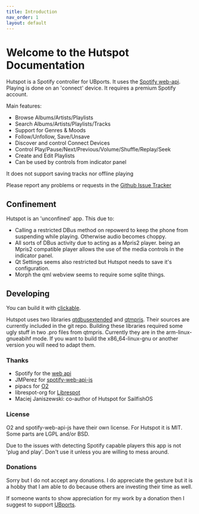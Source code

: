 ```yaml
---
title: Introduction
nav_order: 1
layout: default
---
```

#  Welcome to the Hutspot Documentation
Hutspot is a Spotify controller for UBports. It uses the [Spotify web-api](https://developer.spotify.com/documentation/web-api/). Playing is done on an 'connect' device. It requires a premium Spotify account. 

Main features:

 * Browse Albums/Artists/Playlists
 * Search Albums/Artists/Playlists/Tracks
 * Support for Genres & Moods
 * Follow/Unfollow, Save/Unsave
 * Discover and control Connect Devices
 * Control Play/Pause/Next/Previous/Volume/Shuffle/Replay/Seek
 * Create and Edit Playlists
 * Can be used by controls from indicator panel

It does not support saving tracks nor offline playing

Please report any problems or requests in the [Github Issue Tracker](https://github.com/wdehoog/hutspot-ubports/issues)

## Confinement
Hutspot is an 'unconfined' app. This due to:
  * Calling a restricted DBus method on repowerd to keep the phone from suspending while playing. Otherwise audio becomes choppy.
  * All sorts of DBus activity due to acting as a Mpris2 player. being an Mpris2 compatible player allows the use of the media controls in the indicator panel.
  * Qt Settings seems also restricted but Hutspot needs to save it's configuration.
  * Morph the qml webview seems to require some sqlite things.

## Developing
You can build it with [clickable](http://clickable.bhdouglass.com/en/latest/).

Hutspot uses two libraries [qtdbusextended](https://github.com/nemomobile/qtdbusextended) and [qtmpris](https://git.merproject.org/mer-core/qtmpris). Their sources are currently included in the git repo. Building these libraries required some ugly stuff in two .pro files from qtmpris.
Currently they are in the arm-linux-gnueabihf mode. If you want to build the x86_64-linux-gnu or another version you will need to adapt them.

### Thanks
 * Spotify for the [web api](https://developer.spotify.com/documentation/web-api/)
 * JMPerez for [spotify-web-api-js](https://github.com/JMPerez/spotify-web-api-js)
 * pipacs for [O2](https://github.com/pipacs/o2)
 * librespot-org for [Librespot](https://github.com/librespot-org/librespot)
 * Maciej Janiszewski: co-author of Hutspot for SailfishOS

### License
O2 and spotify-web-api-js have their own license. For Hutspot it is MIT. Some parts are LGPL and/or BSD.

Due to the issues with detecting Spotify capable players this app is not 'plug and play'. Don't use it unless you are willing to mess around.

### Donations
Sorry but I do not accept any donations. I do appreciate the gesture but it is a hobby that I am able to do because others are investing their time as well.

If someone wants to show appreciation for my  work by a donation then I suggest to support [UBports](https://ubports.com/donate).

